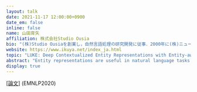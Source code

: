```yaml
---
layout: talk
date: 2021-11-17 12:00:00+0900
date_em: false
inline: false
name: 山田育矢
affiliation: 株式会社Studio Ousia
bio: "(株)Studio Ousiaを創業し，自然言語処理の研究開発に従事．2000年に(株)ニューロンを起業し，2005年に売却．その後，2007年に(株)Studio Ousiaを共同創業．理化学研究所AIP客員研究員．Kaggle Master．"
website: https://www.ikuya.net/index_ja.html
topic: "LUKE: Deep Contextualized Entity Representations with Entity-aware Self-attention"
abstract: "Entity representations are useful in natural language tasks involving entities. LUKE is a new pretrained contextualized representations of words and entities based on the bidirectional transformer. LUKE treats words and entities in a given text as independent tokens, and outputs contextualized representations of them. Our model is trained using a new pretraining task based on the masked language model of BERT. The task involves predicting randomly masked words and entities in a large entity-annotated corpus retrieved from Wikipedia. We also propose an entity-aware self-attention mechanism that is an extension of the self-attention mechanism of the transformer, and considers the types of tokens (words or entities) when computing attention scores. The proposed model achieves impressive empirical performance on a wide range of entity-related tasks. In particular, it obtains state-of-the-art results on five well-known datasets: Open Entity (entity typing), TACRED (relation classification), CoNLL-2003 (named entity recognition), ReCoRD (cloze-style question answering), and SQuAD 1.1 (extractive question answering)."
display: true
---
```

[[論文]](https://arxiv.org/abs/2010.01057) (EMNLP2020)
